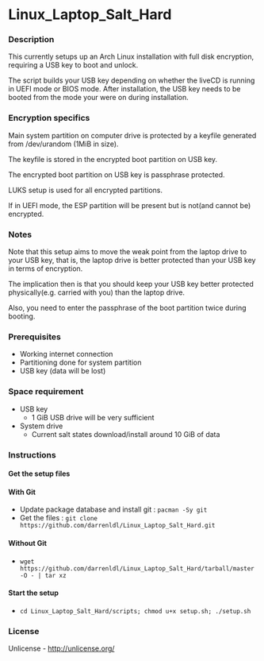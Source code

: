 # Linux_Laptop_Salt_Hard

### Description
This currently setups up an Arch Linux installation with full disk encryption, requiring a USB key to boot and unlock.

The script builds your USB key depending on whether the liveCD is running in UEFI mode or BIOS mode. After installation, the USB key needs to be booted from the mode your were on during installation.

### Encryption specifics
Main system partition on computer drive is protected by a keyfile generated from /dev/urandom (1MiB in size).

The keyfile is stored in the encrypted boot partition on USB key.

The encrypted boot partition on USB key is passphrase protected.

LUKS setup is used for all encrypted partitions.

If in UEFI mode, the ESP partition will be present but is not(and cannot be) encrypted.

### Notes
Note that this setup aims to move the weak point from the laptop drive to your USB key, that is, the laptop drive is better protected than your USB key in terms of encryption.

The implication then is that you should keep your USB key better protected physically(e.g. carried with you) than the laptop drive.

Also, you need to enter the passphrase of the boot partition twice during booting.

### Prerequisites
  - Working internet connection
  - Partitioning done for system partition
  - USB key (data will be lost)

### Space requirement
  - USB key
    - 1 GiB USB drive will be very sufficient
  - System drive
    - Current salt states download/install around 10 GiB of data

### Instructions
#### Get the setup files
#### With Git
  - Update package database and install git : `pacman -Sy git`
  - Get the files : `git clone https://github.com/darrenldl/Linux_Laptop_Salt_Hard.git`

#### Without Git
  - `wget https://github.com/darrenldl/Linux_Laptop_Salt_Hard/tarball/master -O - | tar xz`

#### Start the setup
  - `cd Linux_Laptop_Salt_Hard/scripts; chmod u+x setup.sh; ./setup.sh`

### License
Unlicense - http://unlicense.org/
